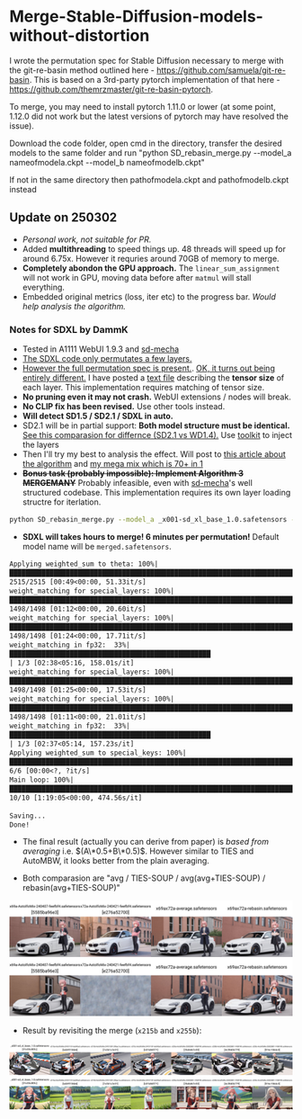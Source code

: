 # Merge-Stable-Diffusion-models-without-distortion
I wrote the permutation spec for Stable Diffusion necessary to merge with the git-re-basin method outlined here - https://github.com/samuela/git-re-basin.
This is based on a 3rd-party pytorch implementation of that here - https://github.com/themrzmaster/git-re-basin-pytorch.

To merge, you may need to install pytorch 1.11.0 or lower (at some point, 1.12.0 did not work but the latest versions of pytorch may have resolved the issue). 

Download the code folder, open cmd in the directory, transfer the desired models to the same folder and run 
"python SD_rebasin_merge.py --model_a nameofmodela.ckpt --model_b nameofmodelb.ckpt"

If not in the same directory then 
pathofmodela.ckpt and pathofmodelb.ckpt instead

## Update on 250302 ##

- *Personal work, not suitable for PR.*
- Added **multithreading** to speed things up. 48 threads will speed up for around 6.75x. However it requries around 70GB of memory to merge.
- **Completely abondon the GPU approach.** The `linear_sum_assignment` will not work in GPU, moving data before after `matmul` will stall everything.
- Embedded original metrics (loss, iter etc) to the progress bar. *Would help analysis the algorithm.* 

### Notes for SDXL by DammK ###
- Tested in A1111 WebUI 1.9.3 and [sd-mecha](https://github.com/ljleb/sd-mecha) 
- [The SDXL code only permutates a few layers.](https://github.com/vladmandic/automatic/blob/dev/modules/merging/merge_rebasin.py)
- [However the full permutation spec is present.](https://github.com/ogkalu2/Merge-Stable-Diffusion-models-without-distortion/issues/44). [OK, it turns out being entirely different.](https://www.diffchecker.com/WZKq6YiP/) I have posted a [text file](./docs/CLIP_G.txt) describing the **tensor size** of each layer. This implementation requires matching of tensor size.
- **No pruning even it may not crash.** WebUI extensions / nodes will break.
- **No CLIP fix has been revised.** Use other tools instead.
- **Will detect SD1.5 / SD2.1 / SDXL in auto.** 
- SD2.1 will be in partial support: **Both model structure must be identical.** [See this comparasion for differnce (SD2.1 vs WD1.4).](https://github.com/6DammK9/nai-anime-pure-negative-prompt/blob/main/ch03/v1/json/sd2_sd20_wd14.json) Use [toolkit](https://github.com/silveroxides/stable-diffusion-webui-model-toolkit-revisited) to inject the layers
- Then I'll try my best to analysis the effect. Will post to [this article about the algorithm](https://github.com/6DammK9/nai-anime-pure-negative-prompt/blob/main/ch01/rebasin.md) and [my mega mix which is 70+ in 1](https://github.com/6DammK9/nai-anime-pure-negative-prompt/blob/main/ch05/README_XL.MD)
- **~~Bonus task (probably impossible): Implement Algorithm 3 MERGEMANY~~** Probably infeasible, even with [sd-mecha](https://github.com/ljleb/sd-mecha/tree/main)'s well structured codebase. This implementation requires its own layer loading structre for iterlation. 

```sh
python SD_rebasin_merge.py --model_a _x001-sd_xl_base_1.0.safetensors --model_b amp-AstolfoMix-25022801-1458190.safetensors --workers=48
```

- **SDXL will takes hours to merge! 6 minutes per permutation!** Default model name will be `merged.safetensors`.
```log
Applying weighted_sum to theta: 100%|█████████████████████████████████████████████████████████████████████████████████████████████████| 2515/2515 [00:49<00:00, 51.33it/s]
weight_matching for special_layers: 100%|█████████████████████████████████████████████████████████████████████████████████████████████| 1498/1498 [01:12<00:00, 20.60it/s] 
weight_matching for special_layers: 100%|█████████████████████████████████████████████████████████████████████████████████████████████| 1498/1498 [01:24<00:00, 17.71it/s]
weight_matching in fp32:  33%|██████████████████████████████████████████████████                                                      | 1/3 [02:38<05:16, 158.01s/it]
weight_matching for special_layers: 100%|█████████████████████████████████████████████████████████████████████████████████████████████| 1498/1498 [01:25<00:00, 17.53it/s]
weight_matching for special_layers: 100%|█████████████████████████████████████████████████████████████████████████████████████████████| 1498/1498 [01:11<00:00, 21.01it/s]
weight_matching in fp32:  33%|██████████████████████████████████████████████████                                                      | 1/3 [02:37<05:14, 157.23s/it]
Applying weighted_sum to special_keys: 100%|██████████████████████████████████████████████████████████████████████████████████████████| 6/6 [00:00<?, ?it/s]
Main loop: 100%|██████████████████████████████████████████████████████████████████████████████████████████████████████████████████████| 10/10 [1:19:05<00:00, 474.56s/it]

Saving...
Done!
```

- The final result (actually you can derive from paper) is *based from averaging* i.e. $(A\*0.5+B\*0.5)$. However similar to TIES and AutoMBW, it looks better from the plain averaging.

- Both comparasion are "avg / TIES-SOUP / avg(avg+TIES-SOUP) / rebasin(avg+TIES-SOUP)"

![xyz_grid-0841-740330577-8064-1623-3-48-20240428123657.jpg](docs/xyz_grid-0841-740330577-8064-1623-3-48-20240428123657.jpg)
![xyz_grid-0842-740330577-8064-1623-3-48-20240428125432.jpg](docs/xyz_grid-0842-740330577-8064-1623-3-48-20240428125432.jpg)

- Result by revisiting the merge (`x215b` and `x255b`):

![xyz_grid-0000-3501057452-9408-1081-6-48-20250302224301.jpg](docs/xyz_grid-0000-3501057452-9408-1081-6-48-20250302224301.jpg)
![xyz_grid-0001-744089893-9408-1081-6-48-20250302230521.jpg](docs/xyz_grid-0001-744089893-9408-1081-6-48-20250302230521.jpg)